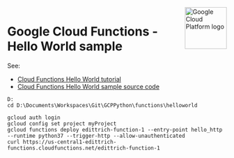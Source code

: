 <img src="https://avatars2.githubusercontent.com/u/2810941?v=3&s=96" alt="Google Cloud Platform logo" title="Google Cloud Platform" align="right" height="96" width="96"/>

# Google Cloud Functions - Hello World sample

See:

* [Cloud Functions Hello World tutorial][tutorial]
* [Cloud Functions Hello World sample source code][code]

[tutorial]: https://cloud.google.com/functions/docs/quickstart
[code]: main.py

    D:
    cd D:\Documents\Workspaces\Git\GCPPython\functions\helloworld
    
    gcloud auth login
    gcloud config set project myProject
    gcloud functions deploy edittrich-function-1 --entry-point hello_http --runtime python37 --trigger-http --allow-unauthenticated
    curl https://us-central1-edittrich-functions.cloudfunctions.net/edittrich-function-1
